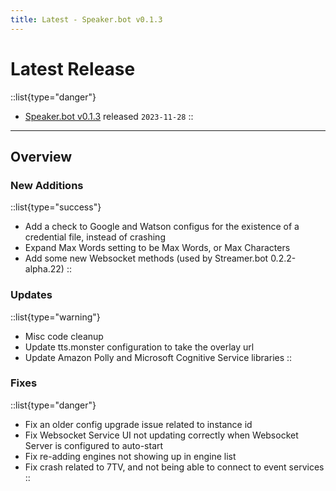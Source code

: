```yaml
---
title: Latest - Speaker.bot v0.1.3
---
```


# Latest Release

::list{type="danger"}
- [Speaker.bot v0.1.3](https://streamer.bot/downloads/releases/twitchspeaker/0.1.3) released `2023-11-28`
::

---

## Overview

### New Additions
::list{type="success"}
* Add a check to Google and Watson configus for the existence of a credential file, instead of crashing
* Expand Max Words setting to be Max Words, or Max Characters
* Add some new Websocket methods (used by Streamer.bot 0.2.2-alpha.22)
::

### Updates
::list{type="warning"}
* Misc code cleanup
* Update tts.monster configuration to take the overlay url
* Update Amazon Polly and Microsoft Cognitive Service libraries
::

### Fixes
::list{type="danger"}
* Fix an older config upgrade issue related to instance id
* Fix Websocket Service UI not updating correctly when Websocket Server is configured to auto-start
* Fix re-adding engines not showing up in engine list
* Fix crash related to 7TV, and not being able to connect to event services
::
